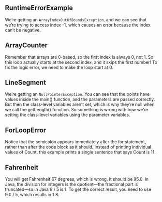 ## RuntimeErrorExample

We’re getting an `ArrayIndexOutOfBoundsException`, and we can see that we’re trying to access index -1, which causes an error because the index can’t be negative.

## ArrayCounter

Remember that arrays are 0-based, so the first index is always 0, not 1. So this loop actually starts at the second index, and it skips the first number! To fix the logic error, we need to make the loop start at 0.

## LineSegment

We’re getting an `NullPointerException`. You can see that the points have values inside the main() function, and the parameters are passed correctly. But then the class-level variables aren’t set, which is why they’re null when we call the getLength() function. So something is wrong with how we’re setting the class-level variables using the parameter variables.

## ForLoopError

Notice that the semicolon appears immediately after the for statement, rather than after the code block as it should. Instead of printing individual values of Count, this example prints a single sentence that says Count is 11.

## Fahrenheit

You will get Fahrenheit 67 degrees, which is wrong. It should be 95.0. In Java, the division for integers is the quotient—the fractional part is truncated—so in Java 9 / 5 is 1. To get the correct result, you need to use 9.0 / 5, which results in 1.8.